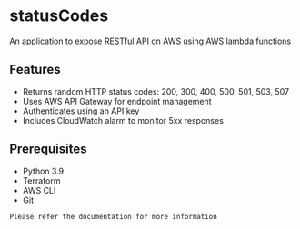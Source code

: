 # statusCodes
An application to expose RESTful API on AWS using AWS lambda functions 

## Features

- Returns random HTTP status codes: 200, 300, 400, 500, 501, 503, 507
- Uses AWS API Gateway for endpoint management
- Authenticates using an API key
- Includes CloudWatch alarm to monitor 5xx responses

## Prerequisites

- Python 3.9
- Terraform
- AWS CLI
- Git

```plaintext
Please refer the documentation for more information


